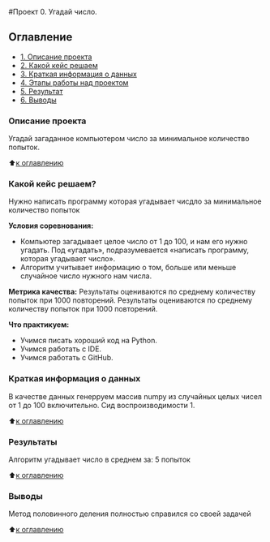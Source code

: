 #Проект 0. Угадай число.

## Оглавление
- [1. Описание проекта](https://github.com/meshkova-if/SF_data_science/blob/main/project_0/README.md#описание-проекта)
- [2. Какой кейс решаем](https://github.com/meshkova-if/SF_data_science/blob/main/project_0/README.md#Какой-кейс-решаем)
- [3. Краткая информация о данных](https://github.com/meshkova-if/SF_data_science/blob/main/project_0/README.md#Краткая-информация-о-данных)
- [4. Этапы работы над проектом](https://github.com/meshkova-if/SF_data_science/blob/main/project_0/README.md#Этапы-работы-над-проектом)
- [5. Результат](https://github.com/meshkova-if/SF_data_science/blob/main/project_0/README.md#Результат)
- [6. Выводы](https://github.com/meshkova-if/SF_data_science/blob/main/project_0/README.md#Выводы)

### Описание проекта
Угадай загаданное компьютером число за минимальное количество попыток.

:arrow_up:[к оглавлению](https://github.com/meshkova-if/SF_data_science/tree/main/project_0#Оглавление)


### Какой кейс решаем?
Нужно написать программу которая угадывает чисдло за минимальное количество попыток

**Условия соревнования:**
- Компьютер загадывает целое число от 1 до 100, и нам его нужно угадать. Под «угадать», подразумевается «написать программу, которая угадывает число».
- Алгоритм учитывает информацию о том, больше или меньше случайное число нужного нам числа.

**Метрика качества:**
Результаты оцениваются по среднему количеству попыток при 1000 повторений. Результаты оцениваются по среднему количеству попыток при 1000 повторений. 

**Что практикуем:**
- Учимся писать хороший код на Python.
- Учимся работать с IDE.
- Учимся работать с GitHub.


### Краткая информация о данных
В качестве данных генерруем массив numpy из случайных целых чисел от 1 до 100 включительно. Сид воспроизводимости 1. 

:arrow_up:[к оглавлению](https://github.com/meshkova-if/SF_data_science/tree/main/project_0#Оглавление)

### Результаты
Алгоритм угадывает число в среднем за: 5 попыток

:arrow_up:[к оглавлению](https://github.com/meshkova-if/SF_data_science/tree/main/project_0#Оглавление)

### Выводы
Метод половинного деления полностью справился со своей задачей

:arrow_up:[к оглавлению](https://github.com/meshkova-if/SF_data_science/tree/main/project_0#Оглавление)